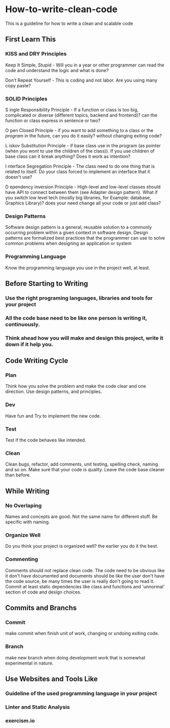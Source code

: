 # How-to-write-clean-code
This is a guideline for how to write a clean and scalable code

## First Learn This

### KISS and DRY Principles

Keep It Simple, Stupid - Will you in a year or other programmer can read the code and understand the logic and what is done?

Don’t Repeat Yourself - This is coding and not labor. Are you using many copy paste?

### SOLID Principles

S ingle Responsibility Principle - If a function or class is too big, complicated or diverse (different topics, backend and frontend)? can the function or class express in sentence or two?

O pen Closed Principle - if you want to add something to a class or the *program* in the future, can you do it easily? without changing exiting code?

L iskov Substitution Principle - if base class use in the program (as pointer (when you wont to use the children of the class)). If you use children of base class can it break anything? Does  it work as intention?

I nterface Segregation Principle - The class need to do one thing that is related to itself. Do your class forced to implement an interface that it doesn't use?

D ependency inversion Principle - High-level and low-level classes should have API to connect between them (see Adapter design pattern). What if you switch low level tech (mostly big libraries, for Example: database, Graphics Library)? does your need change all your code or just add class?

### Design Patterns

Software design pattern is a general, reusable solution to a commonly occurring problem within a given context in software design. Design patterns are formalized best practices that the programmer can use to solve common problems when designing an application or system

### Programming Language

Know the programming language you use in the project well, at least.

## Before Starting to Writing

### Use the right programing languages, libraries and tools for your project

### All the code base need to be like one person is writing it, continuously.

### Think ahead how you will make and design this project, write it down if it help you.

## Code Writing Cycle

### Plan
Think how you solve the problem and make the code clear and one direction. Use design patterns, and principles.
### Dev
Have fun and Try to implement the new code.
### Test
Test if the code behaves like intended.
### Clean
Clean bugs, refactor, add comments, unit testing, spelling check, naming and so on. Make sure that your code is quality. Leave the code base cleaner than before.

## While Writing

### No Overlaping
Names and concepts are good. Not the same name for different stuff. Be specific with naming.

### Organize Well
Do you think your project is organized well? the earlier you do it the best.

### Commenting
Comments should not replace clean code. The code need to be obvious like it don't have documented and documents should be like the user don't have the code source, be many times the user is really don't going to read it. Commit at least static dependencies like class and functions and 'unnormal' section of code and design choices.

## Commits and Branchs

### Commit
make commit when finish unit of work, changing or undoing exiting code.

### Branch
make new branch when doing development work that is somewhat experimental in nature.

## Use Websites and Tools Like

### Guideline of the used programming language in your project

### Linter and Static Analysis 

### exercism.io
